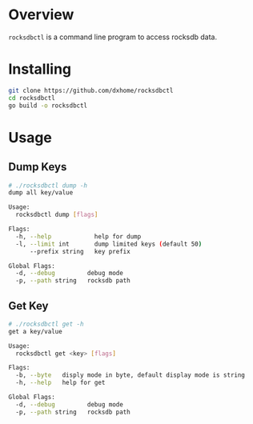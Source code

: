 # Overview
`rocksdbctl` is a command line program to access rocksdb data.

# Installing

```sh
git clone https://github.com/dxhome/rocksdbctl
cd rocksdbctl
go build -o rocksdbctl
```

# Usage
## Dump Keys

```sh
# ./rocksdbctl dump -h
dump all key/value

Usage:
  rocksdbctl dump [flags]

Flags:
  -h, --help            help for dump
  -l, --limit int       dump limited keys (default 50)
      --prefix string   key prefix

Global Flags:
  -d, --debug         debug mode
  -p, --path string   rocksdb path
```

## Get Key

```sh
# ./rocksdbctl get -h
get a key/value

Usage:
  rocksdbctl get <key> [flags]

Flags:
  -b, --byte   disply mode in byte, default display mode is string
  -h, --help   help for get

Global Flags:
  -d, --debug         debug mode
  -p, --path string   rocksdb path
```
